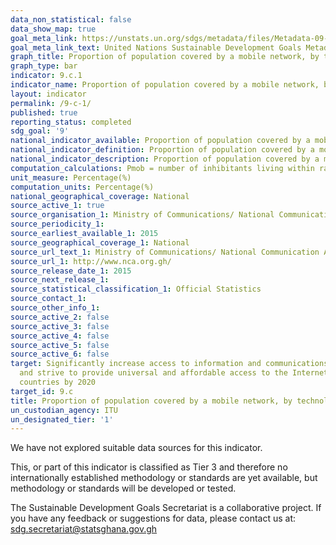 ```yaml
---
data_non_statistical: false
data_show_map: true
goal_meta_link: https://unstats.un.org/sdgs/metadata/files/Metadata-09-0C-01.pdf
goal_meta_link_text: United Nations Sustainable Development Goals Metadata (pdf 663kB)
graph_title: Proportion of population covered by a mobile network, by technology
graph_type: bar
indicator: 9.c.1
indicator_name: Proportion of population covered by a mobile network, by technology
layout: indicator
permalink: /9-c-1/
published: true
reporting_status: completed
sdg_goal: '9'
national_indicator_available: Proportion of population covered by a mobile network, by technology
national_indicator_definition: Proportion of population covered by a mobile network, by technology
national_indicator_description: Proportion of population covered by a mobile network, by technology
computation_calculations: Pmob = number of inhibitants living within range of mobile -Cellular signal/total population of the country  ×  100
unit_measure: Percentage(%)
computation_units: Percentage(%)
national_geographical_coverage: National
source_active_1: true
source_organisation_1: Ministry of Communications/ National Communication Authority
source_periodicity_1:
source_earliest_available_1: 2015
source_geographical_coverage_1: National
source_url_text_1: Ministry of Communications/ National Communication Authority
source_url_1: http://www.nca.org.gh/
source_release_date_1: 2015
source_next_release_1:
source_statistical_classification_1: Official Statistics
source_contact_1:
source_other_info_1:
source_active_2: false
source_active_3: false
source_active_4: false
source_active_5: false
source_active_6: false
target: Significantly increase access to information and communications technology
  and strive to provide universal and affordable access to the Internet in least developed
  countries by 2020
target_id: 9.c
title: Proportion of population covered by a mobile network, by technology
un_custodian_agency: ITU
un_designated_tier: '1'
---
```

We have not explored suitable data sources for this indicator.

This, or part of this indicator is classified as Tier 3 and therefore no internationally established methodology or standards are yet available, but methodology or standards will be developed or tested.

The Sustainable Development Goals Secretariat is a collaborative project. If you have any feedback or suggestions for data, please contact us at: sdg.secretariat@statsghana.gov.gh

